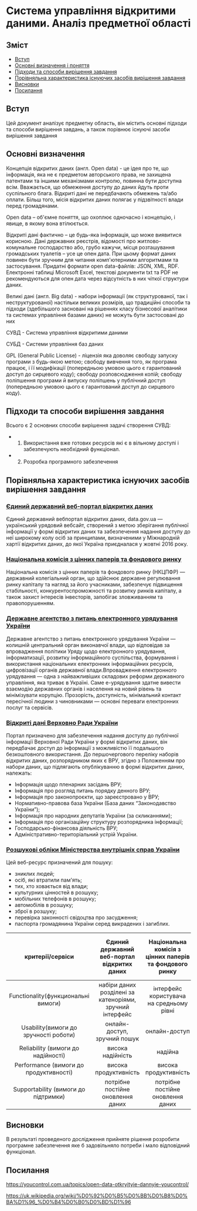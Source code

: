 # Система управління відкритими даними. Аналіз предметної області
## Зміст
- [Вступ](#intro)
- [Основні визначення і поняття](#1)
- [Підходи та способи вирішення завдання](#2)
- [Порівняльна характеристика існуючих засобів вирішення завдання](#3)
- [Висновки](#And)
- [Посилання](#links)


## <a name="intro"></a>Вступ

Цей документ аналізує предметну область, він містить основні підходи та способи вирішення завдань, а також порівнює існуючі засоби вирішення завдання

## <a name="1"></a>Основні визначення

Концепція відкритих даних (англ. Open data) - це ідея про те, що інформація, яка не є предметом авторського права, не захищена патентами та іншими механізмами контролю, повинна бути доступна всім. Вважається, що обмеження доступу до даних йдуть проти суспільного блага. Відкриті дані не передбачають обмежень та/або оплати. Більш того, місія відкритих даних полягає у підзвітності влади перед громадянами.

Open data – об'ємне поняття, що охоплює одночасно і концепцію, і явище, в якому вона втілюється.

Відкриті дані фактично – це будь-яка інформація, що може виявитися корисною. Дані державних реєстрів, відомості про житлово-комунальне господарство або, грубо кажучи, місця розташування громадських туалетів – усе це опен дата. При цьому формат даних повинен бути зручним для читання комп'ютерними алгоритмами та застосування. Придатні формати open data-файлів: JSON, XML, RDF. Електронні таблиці Microsoft Excel, текстові документи txt та PDF не рекомендуються для опен дата через відсутність в них чіткої структури даних.

Великі дані (англ.  Big data) - набори інформації (як структурованої, так і неструктурованої) настільки великих розмірів, що традиційні способи та підходи (здебільшого засновані на рішеннях класу бізнесової аналітики та системах управління базами даних) не можуть бути застосовані до них

СУВД - Система управління відкритими даними

СУБД - Системи управління баз даних

GPL (General Public License) - ліцензія яка доволяє свободу запуску програми з будь-якою метою; свободу вивчення того, як програма працює, і її модифікації (попередньою умовою цього є гарантований доступ до сирцевого коду); свободу розповсюдження копій; свободу поліпшення програми й випуску поліпшень у публічний доступ (попередньою умовою цього є гарантований доступ до сирцевого коду).

## <a name="2"></a>Підходи та способи вирішення завдання

Всього є 2 основних способи вирішення задачі створення СУВД:
- 1) Використання вже готових ресурсів які є в вільному доступі і забезпечують необхідний функціонал. 
- 2) Розробка програмного забезпечення

 
## <a name="3"></a> Порівняльна характеристика існуючих засобів вирішення завдання

### [Єдиний державний веб-портал відкритих даних](https://data.gov.ua/)

Єдиний державний вебпортал відкритих даних, data.gov.ua — український урядовий вебсайт, створений з метою зберігання публічної інформації у формі відкритих даних та забезпечення надання доступу до неї широкому колу осіб за принципами, визначеними у Міжнародній хартії відкритих даних, до якої Україна приєдналася у жовтні 2016 року.

### [Національна комісія з цінних паперів та фондового ринку](https://stockmarket.gov.ua/)

Національна комісія з цінних паперів та фондового ринку (НКЦПФР) — державний колегіальний орган, що здійснює державне регулювання ринку капіталу та нагляд за його учасниками, забезпечує підвищення стабільності, конкурентоспроможності та розвитку ринків капіталу, а також захист інтересів інвесторів, запобігає зловживанням та правопорушенням.

### [Державне агентство з питань електронного урядування України](https://www.e.gov.ua/)

Державне агентство з питань електронного урядування України — колишній центральний орган виконавчої влади, що відповідав за впровадження політики Уряду щодо електронного урядування, інформатизації, розвитку інформаційного суспільства, формування і використання національних електронних інформаційних ресурсів, цифровізації органів державної влади.Впровадження електронного урядування — одна з найважливіших складових реформи державного управління, яка триває в Україні. Саме е-урядування здатне вивести взаємодію державних органів і населення на новий рівень та мінімізувати корупцію. Прозорість, доступність, мінімальний контакт пересічної людини з чиновниками — основні переваги електронних послуг та сервісів.

### [Відкриті дані Верховно Ради України](https://data.rada.gov.ua/open)

Портал призначено для забезпечення надання доступу до публічної інформації Верховної Ради України у формі відкритих даних, він передбачає доступ до інформації з можливістю її подальшого безкоштовного використання. До першочергового переліку наборів відкритих даних, розпорядником яких є ВРУ, згідно з Положенням про набори даних, що підлягають опублікуванню в формі відкритих даних, належать:

- Інформація щодо пленарних засідань ВРУ;
- Інформація про розгляд питань порядку денного ВРУ;
- Інформація про законопроєкти, що зареєстровано у ВРУ;
- Нормативно-правова база України (База даних “Законодавство України”);
- Інформація про народних депутатів України (за скликаннями);
- Інформація про організаційну структуру розпорядника інформації;
- Господарсько-фінансова діяльність ВРУ;
- Адміністративно-територіальний устрій України.

### [Розшукові обліки Міністерства внутрішніх справ України](https://wanted.mvs.gov.ua/)

Цей веб-ресурс призначений для пошуку:

- зниклих людей;
- осіб, які втратили пам'ять;
- тих, хто ховається від влади;
- культурних цінностей в розшуку;
- мобільних телефонів в розшуку;
- автомобілів в розшуку;
- зброї в розшуку;
- перевірка законності свідоцтва про засудження;
- паспорта громадянина України серед викрадених і загиблих.

|критерії/сервіси|Єдиний державний веб-портал відкритих даних|Національна комісія з цінних паперів та фондового ринку|Державне агентство з питань електронного урядування України|Відкриті дані Верховно Ради України|Розшукові обліки Міністерства внутрішніх справ України|
| :--------------: | :----: | :------: |  :------: 	 |:------:|   :------: 	|
|Functionality(функциональні вимоги)|набіри даних розділені за катеноріями, зручний інтерфейс|інтерфейс користувача на средньому рівні|інтерфейс користувача на средньому рівні|інтерфейс користувача на средньому рівні|інтерфейс користувача на средньому рівні|
|Usability(вимоги до зручності роботи)|онлайн-доступ, зручний пошук|онлайн-доступ|онлайн-доступ|онлайн-доступ|онлайн-доступ|
|Reliability (вимоги до надійності)|висока надійність|надійна|надійна|надійна|надійна|
|Performance (вимоги до продуктивності)|висока продуктивність|висока продуктивність|висока продуктивність|висока продуктивність|висока продуктивність|
|Supportability (вимоги до підтримки)|потрібне постійне оновлення даних|потрібне постійне оновлення даних|потрібне постійне оновлення даних|потрібне постійне оновлення даних|потрібне постійне оновлення даних|


## <a name="And"></a> Висновки

В результаті проведеного дослідження прийняте рішення розробити програмне забезпечення яке б задовільняло потреби і мало відповідний функціонал.

## <a name="links"></a> Посилання

https://youcontrol.com.ua/topics/open-data-otkryityie-dannyie-youcontrol/

https://uk.wikipedia.org/wiki/%D0%92%D0%B5%D0%BB%D0%B8%D0%BA%D1%96_%D0%B4%D0%B0%D0%BD%D1%96
